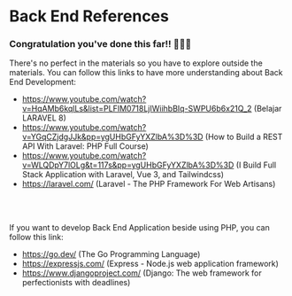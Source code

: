 #   Back End References
### Congratulation you've done this far!! 🎉🎉🎉
There's no perfect in the materials so you have to explore outside the materials. You can follow this links to have more understanding about Back End Development:
- https://www.youtube.com/watch?v=HqAMb6kqlLs&list=PLFIM0718LjIWiihbBIq-SWPU6b6x21Q_2 (Belajar LARAVEL 8)
- https://www.youtube.com/watch?v=YGqCZjdgJJk&pp=ygUHbGFyYXZlbA%3D%3D (How to Build a REST API With Laravel: PHP Full Course)
- https://www.youtube.com/watch?v=WLQDpY7lOLg&t=117s&pp=ygUHbGFyYXZlbA%3D%3D (I Build Full Stack Application with Laravel, Vue 3, and Tailwindcss)
- https://laravel.com/ (Laravel - The PHP Framework For Web Artisans)
<br/>
<br/>

If you want to develop Back End Application beside using PHP, you can follow this link:
- https://go.dev/ (The Go Programming Language)
- https://expressjs.com/ (Express - Node.js web application framework)
- https://www.djangoproject.com/ (Django: The web framework for perfectionists with deadlines)

